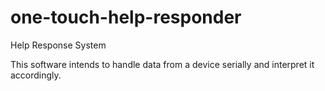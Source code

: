 # one-touch-help-responder
Help Response System

This software intends to handle data from a device serially and interpret it accordingly.
